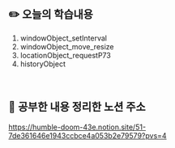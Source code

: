 ## :pencil2:  오늘의 학습내용
1. windowObject_setInterval
2. windowObject_move_resize
3. locationObject_requestP73
4. historyObject
<br>

## :memo:  공부한 내용 정리한 노션 주소
<https://humble-doom-43e.notion.site/51-7de361646e1943ccbce4a053b2e79579?pvs=4>
